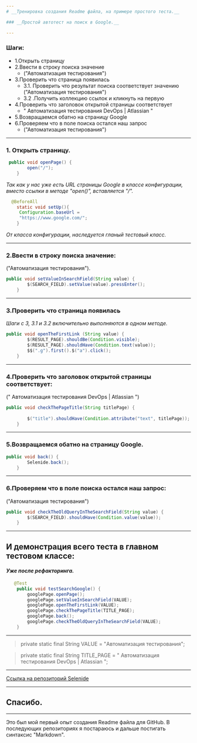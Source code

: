 ```yaml
---
# __Тренировка создания Readme файла, на примере простого теста.__

### __Простой автотест на поиск в Google.__

---
```

### Шаги:
* 1.Открыть страницу 
* 2.Ввести в строку поиска значение
  * ("Автоматизация тестирования")
* 3.Проверить что страница появилась
  * 3.1. Проверить что результат поиска соответствует значению
    ("Автоматизация тестирования")
  * 3.2 .Получить коллекцию ссылок и кликнуть на первую
* 4.Проверить что заголовок открытой страницы соответствует
  * " Автоматизация тестирования DevOps | Atlassian "
* 5.Возвращаемся обатно на страницу Google
* 6.Проверяем что в поле поиска остался наш запрос
  * ("Автоматизация тестирования")
---
### __1. Открыть страницу.__
````java
 public void openPage() {    
        open("/");
    }
````
_Так как у нас уже есть URL страницы Google в классе конфигурации, вместо ссылки в методе "open()", вставляется "/"._
````java
  @BeforeAll
    static void setUp(){
     Configuration.baseUrl = 
     "https://www.google.com/";
    }
````
_От класса конфигурации, наследуется гланый тестовый класс._

---
### __2.Ввести в строку поиска значение:__
("Автоматизация тестирования").
```java
public void setValueInSearchField(String value) {
        $(SEARCH_FIELD).setValue(value).pressEnter();
    }
```
---
### __3.Проверить что страница появилась__
_Шаги с 3, 3.1 и 3.2 включительно выполняются в одном методе._
```java
public void openTheFirstLink (String value) {
        $(RESULT_PAGE).shouldBe(Condition.visible);
        $(RESULT_PAGE).shouldHave(Condition.text(value));
        $$(".g").first().$("a").click();
    }
```
---

### __4.Проверить что заголовок открытой страницы соответствует:__
(" Автоматизация тестирования DevOps | Atlassian ")
````java
public void checkThePageTitle(String titlePage) {
        
        $("title").shouldHave(Condition.attribute("text", titlePage));
    }
````
---
### __5.Возвращаемся обатно на страницу Google.__
````java
public void back() {
        Selenide.back();
    }
````
---
### __6.Проверяем что в поле поиска остался наш запрос:__
("Автоматизация тестирования")
````java
public void checkTheOldQueryInTheSearchField(String value) {
        $(SEARCH_FIELD).shouldHave(Condition.value(value));
    }
````
---

## __И демонстрация всего теста в главном тестовом классе:__
#### _Уже после рефакторинга._
````java
   @Test
    public void testSearchGoogle() {
        googlePage.openPage();
        googlePage.setValueInSearchField(VALUE);
        googlePage.openTheFirstLink(VALUE);
        googlePage.checkThePageTitle(TITLE_PAGE);
        googlePage.back();
        googlePage.checkTheOldQueryInTheSearchField(VALUE);
    }
````
---

> private static final String VALUE = "Автоматизация тестирования";

> private static final String TITLE_PAGE = " Автоматизация тестирования DevOps | Atlassian ";
---

[Ссылка на репозиторий Selenide](https://github.com/selenide/selenide)

---
## __Спасибо.__

---
Это был мой первый опыт создания Readme файла для GitHub.
В последующих репозиториях я постараюсь и дальше постигать синтаксис "Markdown".







